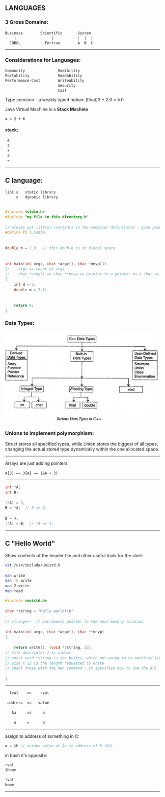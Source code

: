## LANGUAGES


### 3 Gross Domains:
    Business        Scientific       System
        |                |           |  |  |
      COBOL           Fortran        A  B  C


-----------------------------
### Considerations for Languages:
    Community               Redibility
    Portability             Readability
    Performance-Cost        Writeability
                            Security
                            Cost


Type coercion - a weakly typed notion:
    (float)3 + 2.0 = 5.0


Java Virtual Machine is a **Stack Machine**

    a = 2 + 6

#### stack:

     6
     2
     +
     a
     =

---


## C language:

    libC.a   static library
        .o   dynamic library


```C

#include <stdio.h>
#include "my file in this directory.h"

// always put literal constants in the compiler definitions - good practice:
#define PI 3.14159


double n = 2.0;  // this double is in global space


int main(int argc, char *argv[], char *envp[])
//    argc == count of args      
//    char *envp[] == char **envp == pointer to a pointer to a char == array of pointers to chars
{
    int d = 5;
    double m = 2.3;
    
    
    return 0;
}

```


### Data Types:
![C Data Types Table](Various-Data-Type-in-C.jpg)


### Unions to implement polymorphism:
Struct stores all specified types, 
while Union stores the biggest of all types, changing the actual stored 
type dynamically within the one allocated space.

--------

Arrays are just adding pointers:

`A[3] == 3[A] == (&A + 3)`

----

```C
int *A;
int B;

(*A) = 3;
B = *A;  // B == 3;

B = 4;
(*A) = B;  // *A == 4;
```

-----------------------------

## C "Hello World"

Show contents of the header file and other useful tools for the shell:
```bash
cat /usr/include/unistd.h

man write
man -k write
man 2 write
man read
```


```C
#include <unistd.h>

char *string = "Hello world!\n"

// string++;  // increments pointer to the next memory location

int main(int argc, char *argv[], char **envp)
{

    return write(1, (void *)string, 12);
// file descriptor 1 is stdout
// const void *string is the buffer, which not going to be modified (const)
// size_t 12 is the length requested to write
// check these with the man command - it specifies how to use the API.

}
```

--------

```
  lval    vs    rval

 address  vs   value

   &a     vs     a

    a     =      b
```

----

assign to address of something in C:
```C
a = &b // asigns value at &a to address of b (&b)
```

in bash it's opposite:
```
rval
$home

lval
home
```

--------



